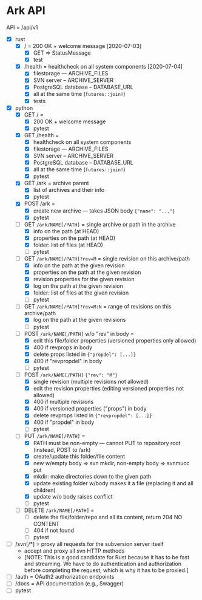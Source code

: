 # Ark API

API = /api/v1

* [x] rust
  * [x] / = 200 OK + welcome message [2020-07-03]
    * [x] GET => StatusMessage
    * [x] test
  * [x] /health = healthcheck on all system components [2020-07-04]
    * [x] filestorage — ARCHIVE_FILES
    * [x] SVN server – ARCHIVE_SERVER
    * [x] PostgreSQL database – DATABASE_URL
    * [x] all at the same time (`futures::join!`)
    * [x] tests

* [x] python
  * [x] GET / = 
    * [x] 200 OK + welcome message
    * [x] pytest
  * [x] GET /health = 
    * [x] healthcheck on all system components
    * [x] filestorage — ARCHIVE_FILES
    * [x] SVN server – ARCHIVE_SERVER
    * [x] PostgreSQL database – DATABASE_URL
    * [x] all at the same time (`futures::join!`)
    * [x] pytest
  * [x] GET /ark = archive parent
    * [x] list of archives and their info
    * [x] pytest
  * [x] POST /ark = 
    * [x] create new archive — takes JSON body `{"name": "..."}`
    * [x] pytest
  * [ ] GET `/ark/NAME[/PATH]` = single archive or path in the archive
    - [x] info on the path (at HEAD)
    - [x] properties on the path (at HEAD)
    - [x] folder: list of files (at HEAD)
    - [ ] pytest
  * [ ] GET `/ark/NAME[/PATH]?rev=M` = single revision on this archive/path
    - [x] info on the path at the given revision
    - [x] properties on the path at the given revision
    - [x] revision properties for the given revision
    - [x] log on the path at the given revision
    - [x] folder: list of files at the given revision
    - [ ] pytest
  * [ ] GET `/ark/NAME[/PATH]?rev=M:N` = range of revisions on this archive/path
    - [x] log on the path at the given revisions
    - [ ] pytest
  * [ ] POST `/ark/NAME[/PATH]` w/o "rev" in body = 
    - [x] edit this file/folder properties (versioned properties only allowed)
    - [x] 400 if revprops in body
    - [x] delete props listed in `{"propdel": [...]}`
    - [x] 400 if "revpropdel" in body
    - [ ] pytest
  * [ ] POST `/ark/NAME[/PATH]` `{"rev": "M"}`
    - [x] single revision (multiple revisions not allowed)
    - [x] edit the revision properties (editing versioned properties not allowed)
    - [x] 400 if multiple revisions
    - [x] 400 if versioned properties ("props") in body
    - [x] delete revprops listed in `{"revpropdel": [...]}`
    - [x] 400 if "propdel" in body
    - [ ] pytest
  * [ ] PUT `/ark/NAME[/PATH]` = 
    - [x] PATH must be non-empty — cannot PUT to repository root (instead, POST to /ark)
    - [x] create/update this folder/file content 
    - [x] new w/empty body => svn mkdir, non-empty body => svnmucc put
    - [x] mkdir: make directories down to the given path
    - [x] update existing folder w/body makes it a file (replacing it and all children)
    - [x] update w/o body raises conflict
    - [ ] pytest
  * [ ] DELETE `/ark/NAME[/PATH]` = 
    - [ ] delete the file/folder/repo and all its content, return 204 NO CONTENT
    - [ ] 404 if not found
    - [ ] pytest
* [ ] /svn[/*] = proxy all requests for the subversion server itself 
  - accept and proxy all svn HTTP methods
  - [NOTE: This is a good candidate for Rust because it has to be fast and streaming. We
    have to do authentication and authorization before completing the request, which is
    why it has to be proxied.]
* [ ] /auth = OAuth2 authorization endpoints
* [ ] /docs = API documentation (e.g., Swagger)
* [ ] pytest
